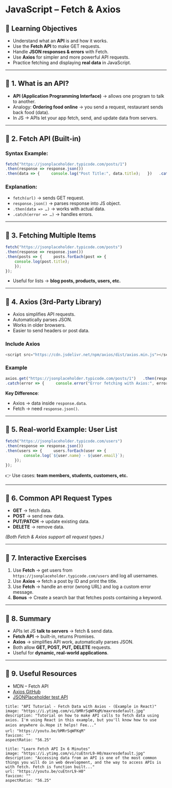 # JavaScript – Fetch & Axios

## 🎯 Learning Objectives

- Understand what an **API** is and how it works.
- Use the **Fetch API** to make GET requests.
- Handle **JSON responses & errors** with Fetch.
- Use **Axios** for simpler and more powerful API requests.
- Practice fetching and displaying **real data** in JavaScript.

---

## 🔹 1. What is an API?

- **API (Application Programming Interface)** → allows one program to talk to another.
- Analogy: **Ordering food online** → you send a request, restaurant sends back food (data).
- In JS → APIs let your app fetch, send, and update data from servers.

---

## 🔹 2. Fetch API (Built-in)

### Syntax Example:

```js
fetch("https://jsonplaceholder.typicode.com/posts/1")   
.then(response => response.json())   
.then(data => {     console.log("Post Title:", data.title);   })   .catch(error => {     console.error("Error fetching data:", error);   });
```

### Explanation:

- `fetch(url)` → sends GET request.
- `response.json()` → parses response into JS object.
- `.then(data => …)` → works with actual data.
- `.catch(error => …)` → handles errors.

---

## 🔹 3. Fetching Multiple Items

```js
fetch("https://jsonplaceholder.typicode.com/posts")   
.then(response => response.json())   
.then(posts => {     posts.forEach(post => {       
	console.log(post.title);     
	});   
});
```

- Useful for lists → **blog posts, products, users, etc.**

---

## 🔹 4. Axios (3rd-Party Library)

- Axios simplifies API requests.
- Automatically parses JSON.
- Works in older browsers.
- Easier to send headers or post data.

### Include Axios

```js
<script src="https://cdn.jsdelivr.net/npm/axios/dist/axios.min.js"></script>
```

### Example

```js
axios.get("https://jsonplaceholder.typicode.com/posts/1")   .then(response => {     console.log("Post Title:", response.data.title);   })   
.catch(error => {     console.error("Error fetching with Axios:", error);   });
```

**Key Difference**:

- Axios → data inside `response.data`.
- Fetch → need `response.json()`.

---

## 🔹 5. Real-world Example: User List

```js
fetch("https://jsonplaceholder.typicode.com/users")   
.then(response => response.json())   
.then(users => {     users.forEach(user => {  
		console.log(`${user.name} - ${user.email}`);     
	});   
});
```

👉 Use cases: **team members, students, customers, etc.**

---

## 🔹 6. Common API Request Types

- **GET** → fetch data.
- **POST** → send new data.
- **PUT/PATCH** → update existing data.
- **DELETE** → remove data.

_(Both Fetch & Axios support all request types.)_

---

## 🔹 7. Interactive Exercises

1. Use **Fetch** → get users from `https://jsonplaceholder.typicode.com/users` and log all usernames.
2. Use **Axios** → fetch a post by ID and print the title.
3. Use **Fetch** → handle an error (wrong URL) and log a custom error message.
4. **Bonus** → Create a search bar that fetches posts containing a keyword.

---

## 🔹 8. Summary

- APIs let JS **talk to servers** → fetch & send data.
- **Fetch API** → built-in, returns Promises.
- **Axios** → simplifies API work, automatically parses JSON.
- Both allow **GET, POST, PUT, DELETE** requests.
- Useful for **dynamic, real-world applications**.

---

## 🔹 9. Useful Resources

- MDN – Fetch API
- [Axios GitHub](https://github.com/axios/axios?utm_source=chatgpt.com)
- [JSONPlaceholder test API](https://jsonplaceholder.typicode.com/?utm_source=chatgpt.com)
```embed
title: "API Tutorial - Fetch Data with Axios - (Example in React)"
image: "https://i.ytimg.com/vi/bMRrSqWFKqM/maxresdefault.jpg"
description: "Tutorial on how to make API calls to fetch data using axios. I'm using React in this example, but you'll know how to use axios anywhere 👍.Hope it helps! Fee..."
url: "https://youtu.be/bMRrSqWFKqM"
favicon: ""
aspectRatio: "56.25"
```

```embed
title: "Learn Fetch API In 6 Minutes"
image: "https://i.ytimg.com/vi/cuEtnrL9-H0/maxresdefault.jpg"
description: "Accessing data from an API is one of the most common things you will do in web development, and the way to access APIs is with fetch. Fetch is function built..."
url: "https://youtu.be/cuEtnrL9-H0"
favicon: ""
aspectRatio: "56.25"
```

